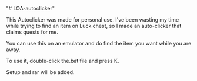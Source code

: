 "# LOA-autoclicker" 

This Autoclicker was made for personal use.
I've been wasting my time while trying to find an item on Luck chest, so I made an auto-clicker that claims quests for me.

You can use this on an emulator and do find the item you want while you are away.

To use it, double-click the.bat file and press K.

Setup and rar will be added.
